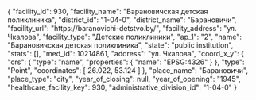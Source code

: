 {
    "facility_id": 930,
    "facility_name": "Барановичская детская поликлиника",
    "district_id": "1-04-0",
    "district_name": "Барановичи",
    "facility_url": "https:\/\/baranovichi-detstvo.by\/",
    "facility_address": "ул. Чкалова",
    "facility_type": "Детские поликлиники",
    "ap_1": "2",
    "name": "Барановичская детская поликлиника",
    "state": "public institution",
    "stats": [],
    "med_id": 10214861,
    "address": "ул. Чкалова",
    "coord_x_y": {
        "crs": {
            "type": "name",
            "properties": {
                "name": "EPSG:4326"
            }
        },
        "type": "Point",
        "coordinates": [
            26.022,
            53.124
        ]
    },
    "place_name": "Барановичи",
    "place_type": "city",
    "year_of_closing": null,
    "year_of_opening": "1945",
    "healthcare_facility_key": 930,
    "administrative_division_id": "1-04-0"
}